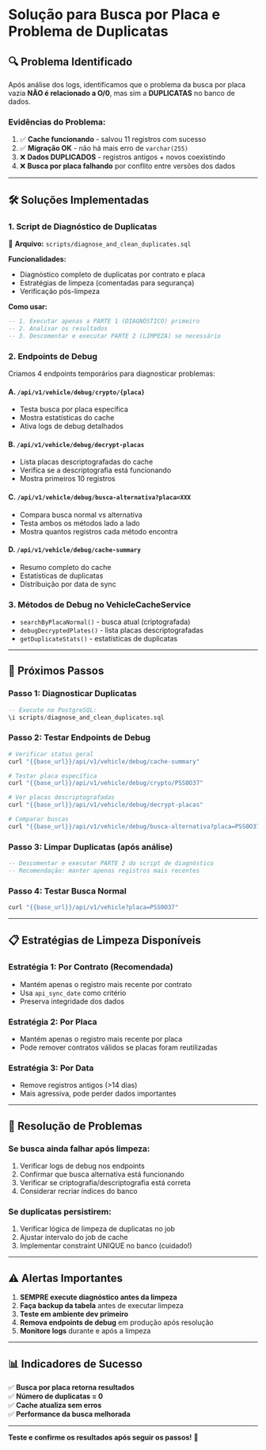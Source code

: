 # Solução para Busca por Placa e Problema de Duplicatas

## 🔍 **Problema Identificado**

Após análise dos logs, identificamos que o problema da busca por placa vazia **NÃO é relacionado a O/0**, mas sim a **DUPLICATAS** no banco de dados.

### **Evidências do Problema:**
1. ✅ **Cache funcionando** - salvou 11 registros com sucesso
2. ✅ **Migração OK** - não há mais erro de `varchar(255)`  
3. ❌ **Dados DUPLICADOS** - registros antigos + novos coexistindo
4. ❌ **Busca por placa falhando** por conflito entre versões dos dados

---

## 🛠️ **Soluções Implementadas**

### **1. Script de Diagnóstico de Duplicatas**
📁 **Arquivo:** `scripts/diagnose_and_clean_duplicates.sql`

**Funcionalidades:**
- Diagnóstico completo de duplicatas por contrato e placa
- Estratégias de limpeza (comentadas para segurança)
- Verificação pós-limpeza

**Como usar:**
```sql
-- 1. Executar apenas a PARTE 1 (DIAGNÓSTICO) primeiro
-- 2. Analisar os resultados
-- 3. Descomentar e executar PARTE 2 (LIMPEZA) se necessário
```

### **2. Endpoints de Debug**
Criamos 4 endpoints temporários para diagnosticar problemas:

#### **A. `/api/v1/vehicle/debug/crypto/{placa}`**
- Testa busca por placa específica
- Mostra estatísticas do cache
- Ativa logs de debug detalhados

#### **B. `/api/v1/vehicle/debug/decrypt-placas`**
- Lista placas descriptografadas do cache
- Verifica se a descriptografia está funcionando
- Mostra primeiros 10 registros

#### **C. `/api/v1/vehicle/debug/busca-alternativa?placa=XXX`**
- Compara busca normal vs alternativa
- Testa ambos os métodos lado a lado
- Mostra quantos registros cada método encontra

#### **D. `/api/v1/vehicle/debug/cache-summary`**
- Resumo completo do cache
- Estatísticas de duplicatas
- Distribuição por data de sync

### **3. Métodos de Debug no VehicleCacheService**
- `searchByPlacaNormal()` - busca atual (criptografada)
- `debugDecryptedPlates()` - lista placas descriptografadas
- `getDuplicateStats()` - estatísticas de duplicatas

---

## 🚀 **Próximos Passos**

### **Passo 1: Diagnosticar Duplicatas**
```sql
-- Execute no PostgreSQL:
\i scripts/diagnose_and_clean_duplicates.sql
```

### **Passo 2: Testar Endpoints de Debug**
```bash
# Verificar status geral
curl "{{base_url}}/api/v1/vehicle/debug/cache-summary"

# Testar placa específica
curl "{{base_url}}/api/v1/vehicle/debug/crypto/PSS0O37"

# Ver placas descriptografadas
curl "{{base_url}}/api/v1/vehicle/debug/decrypt-placas"

# Comparar buscas
curl "{{base_url}}/api/v1/vehicle/debug/busca-alternativa?placa=PSS0O37"
```

### **Passo 3: Limpar Duplicatas (após análise)**
```sql
-- Descomentar e executar PARTE 2 do script de diagnóstico
-- Recomendação: manter apenas registros mais recentes
```

### **Passo 4: Testar Busca Normal**
```bash
curl "{{base_url}}/api/v1/vehicle?placa=PSS0O37"
```

---

## 📋 **Estratégias de Limpeza Disponíveis**

### **Estratégia 1: Por Contrato (Recomendada)**
- Mantém apenas o registro mais recente por contrato
- Usa `api_sync_date` como critério
- Preserva integridade dos dados

### **Estratégia 2: Por Placa**
- Mantém apenas o registro mais recente por placa
- Pode remover contratos válidos se placas foram reutilizadas

### **Estratégia 3: Por Data**
- Remove registros antigos (>14 dias)
- Mais agressiva, pode perder dados importantes

---

## 🔧 **Resolução de Problemas**

### **Se busca ainda falhar após limpeza:**
1. Verificar logs de debug nos endpoints
2. Confirmar que busca alternativa está funcionando
3. Verificar se criptografia/descriptografia está correta
4. Considerar recriar índices do banco

### **Se duplicatas persistirem:**
1. Verificar lógica de limpeza de duplicatas no job
2. Ajustar intervalo do job de cache
3. Implementar constraint UNIQUE no banco (cuidado!)

---

## ⚠️ **Alertas Importantes**

1. **SEMPRE execute diagnóstico antes da limpeza**
2. **Faça backup da tabela** antes de executar limpeza
3. **Teste em ambiente dev primeiro**
4. **Remova endpoints de debug** em produção após resolução
5. **Monitore logs** durante e após a limpeza

---

## 📊 **Indicadores de Sucesso**

✅ **Busca por placa retorna resultados**  
✅ **Número de duplicatas = 0**  
✅ **Cache atualiza sem erros**  
✅ **Performance da busca melhorada**  

---

**Teste e confirme os resultados após seguir os passos!** 🚀